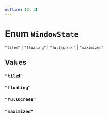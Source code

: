 ```yaml
---
outline: [2, 3]
---
```


# Enum `WindowState`
<Badge type="tip" text="key" />

`"tiled"` | `"floating"` | `"fullscreen"` | `"maximized"`



## Values

### `"tiled"`



### `"floating"`



### `"fullscreen"`



### `"maximized"`



